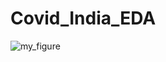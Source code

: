 # Covid_India_EDA
![my_figure](https://github.com/YugantGotmare/Covid_India_EDA/assets/101650315/d701edb7-2d5f-4090-9b23-479a8816b4a8)
